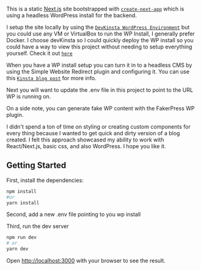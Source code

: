 This is a static [Next.js](https://nextjs.org/) site bootstrapped with [`create-next-app`](https://github.com/vercel/next.js/tree/canary/packages/create-next-app) which is using a headless WordPress install for the backend.

I setup the site locally by using the [`DevKinsta WordPress Environment`](https://kinsta.com/devkinsta/) but you could use any VM or VirtualBox to run the WP Install, I generally prefer Docker. I choose devKinsta so I could quickly deploy the WP install so you could have a way to view this project without needing to setup everything yourself. Check it out [`here`](https://next-headless-buamtb75b-msobieray.vercel.app/)

When you have a WP install setup you can turn it in to a headless CMS by using the Simple Website Redirect plugin and configuring it. You can use this [`Kinsta blog post`](https://kinsta.com/blog/headless-wordpress/) for more info.

Next you will want to update the .env file in this project to point to the URL WP is running on.

On a side note, you can generate fake WP content with the FakerPress WP plugin.

I didn't spend a ton of time on styling or creating custom components for every thing because I wanted to get quick and dirty version of a blog created. I felt this approach showcased my ability to work with React/Next.js, basic css, and also WordPress. I hope you like it.

## Getting Started

First, install the dependencies:

```bash
npm install
#or
yarn install
```

Second, add a new .env file pointing to you wp install

Third, run the dev server

```bash
npm run dev
# or
yarn dev
```

Open [http://localhost:3000](http://localhost:3000) with your browser to see the result.
